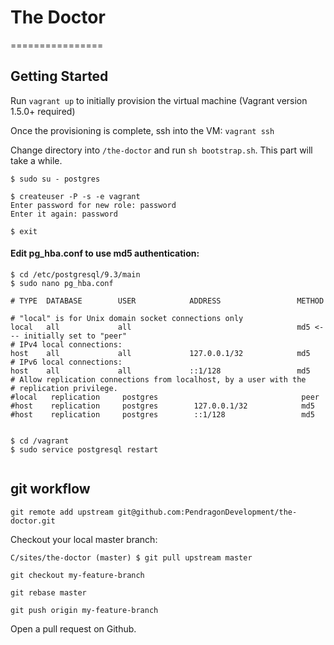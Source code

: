 # The Doctor
================

## Getting Started

Run `vagrant up` to initially provision the virtual machine (Vagrant version 1.5.0+ required)

Once the provisioning is complete, ssh into the VM: `vagrant ssh`

Change directory into `/the-doctor` and run `sh bootstrap.sh`.  This part will take a while.


```
$ sudo su - postgres

$ createuser -P -s -e vagrant
Enter password for new role: password
Enter it again: password

$ exit
```


#### Edit pg_hba.conf to use md5 authentication:

```
$ cd /etc/postgresql/9.3/main
$ sudo nano pg_hba.conf

# TYPE  DATABASE        USER            ADDRESS                 METHOD

# "local" is for Unix domain socket connections only
local   all             all                                     md5 <--- initially set to "peer"
# IPv4 local connections:
host    all             all             127.0.0.1/32            md5
# IPv6 local connections:
host    all             all             ::1/128                 md5
# Allow replication connections from localhost, by a user with the
# replication privilege.
#local   replication     postgres                                peer
#host    replication     postgres        127.0.0.1/32            md5
#host    replication     postgres        ::1/128                 md5


$ cd /vagrant
$ sudo service postgresql restart


```


## git workflow

`git remote add upstream git@github.com:PendragonDevelopment/the-doctor.git`

Checkout your local master branch:

`C/sites/the-doctor (master) $ git pull upstream master`

`git checkout my-feature-branch`

`git rebase master`

`git push origin my-feature-branch`

Open a pull request on Github.



